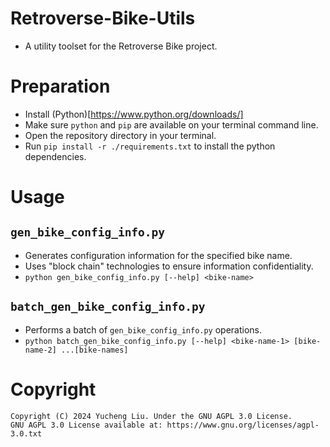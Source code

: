 # Retroverse-Bike-Utils

- A utility toolset for the Retroverse Bike project.

# Preparation

- Install (Python)[https://www.python.org/downloads/]
- Make sure `python` and `pip` are available on your terminal command line.
- Open the repository directory in your terminal.
- Run `pip install -r ./requirements.txt` to install the python dependencies.

# Usage
## `gen_bike_config_info.py`

- Generates configuration information for the specified bike name.
- Uses "block chain" technologies to ensure information confidentiality.
- `python gen_bike_config_info.py [--help] <bike-name>`

## `batch_gen_bike_config_info.py`

- Performs a batch of `gen_bike_config_info.py` operations.
- `python batch_gen_bike_config_info.py [--help] <bike-name-1> [bike-name-2] ...[bike-names]`

# Copyright

```
Copyright (C) 2024 Yucheng Liu. Under the GNU AGPL 3.0 License.
GNU AGPL 3.0 License available at: https://www.gnu.org/licenses/agpl-3.0.txt
```
